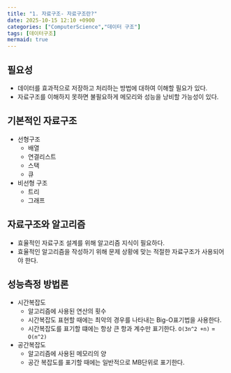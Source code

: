 ```yaml
---
title: "1. 자료구조- 자료구조란?"
date: 2025-10-15 12:10 +0900
categories: ["ComputerScience","데이터 구조"]
tags: [데이터구조]
mermaid: true
---
```

## 필요성
- 데이터를 효과적으로 저장하고 처리하는 방법에 대하여 이해할 필요가 있다.
- 자료구조를 이해하지 못하면 불필요하게 메모리와 성능을 낭비할 가능성이 있다.

## 기본적인 자료구조
- 선형구조
    - 배열
    - 연결리스트
    - 스택
    - 큐
- 비선형 구조
    - 트리
    - 그래프
## 자료구조와 알고리즘
- 효율적인 자료구조 설계를 위해 알고리즘 지식이 필요하다.
- 효율적인 알고리즘을 작성하기 위해 문제 상황에 맞는 적절한 자료구조가 사용되어야 한다.
## 성능측정 방법론
- 시간복잡도
    - 알고리즘에 사용된 연산의 횟수
    - 시간복잡도 표현할 때에는 최악의 경우를 나타내는 Big-O표기법을 사용한다.
    - 시간복잡도를 표기할 떄에는 항상 큰 항과 계수만 표기한다.
    `O(3n^2 +n)` = `O(n^2)`
- 공간복잡도
    - 알고리즘에 사용된 메모리의 양
    - 공간 복잡도를 표기할 때에는 일반적으로 MB단위로 표기한다. 

